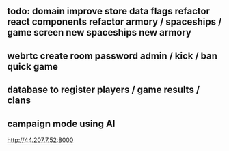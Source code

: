 todo:
        domain
    improve store data
    flags
    refactor react components
    refactor armory / spaceships / game screen
    new spaceships
    new armory
----
webrtc
    create room
    password
    admin / kick / ban
    quick game
-----
database to register players / game results / clans
-----
campaign mode using AI
-----

http://44.207.7.52:8000